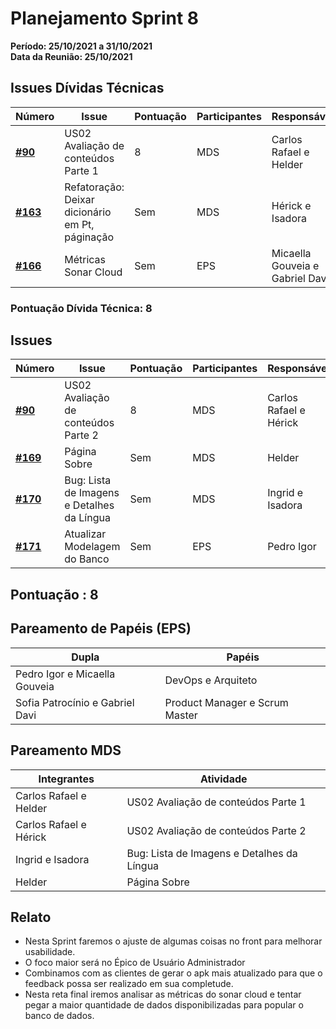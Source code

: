 # Planejamento Sprint 8

**Período: 25/10/2021 a 31/10/2021**<br>
**Data da Reunião: 25/10/2021**


## Issues Dívidas Técnicas
| Número | Issue | Pontuação | Participantes | Responsável |
|--------|-------|-----------|---------------|-------------|
| [**#90**](https://github.com/fga-eps-mds/2021.1-Multilind-Docs/issues/90) | US02 Avaliação de conteúdos Parte 1 | 8 | MDS | Carlos Rafael e Helder |
| [**#163**](https://github.com/fga-eps-mds/2021.1-Multilind-Docs/issues/163) | Refatoração: Deixar dicionário em Pt, páginação | Sem | MDS | Hérick e Isadora |
| [**#166**](https://github.com/fga-eps-mds/2021.1-Multilind-Docs/issues/166) | Métricas Sonar Cloud | Sem | EPS | Micaella Gouveia e Gabriel Davi |

### Pontuação Dívida Técnica: 8

## Issues
| Número | Issue | Pontuação | Participantes | Responsável |
|--------|-------|-----------|---------------|-------------|
| [**#90**](https://github.com/fga-eps-mds/2021.1-Multilind-Docs/issues/90) | US02 Avaliação de conteúdos Parte 2 | 8 | MDS | Carlos Rafael e Hérick |
| [**#169**](https://github.com/fga-eps-mds/2021.1-Multilind-Docs/issues/169) | Página Sobre | Sem | MDS | Helder |
| [**#170**](https://github.com/fga-eps-mds/2021.1-Multilind-Docs/issues/170) | Bug: Lista de Imagens e Detalhes da Língua | Sem | MDS | Ingrid e Isadora |
| [**#171**](https://github.com/fga-eps-mds/2021.1-Multilind-Docs/issues#171) | Atualizar Modelagem do Banco | Sem | EPS | Pedro Igor |

## Pontuação : 8

## Pareamento de Papéis (EPS)
| Dupla | Papéis |
|-------|--------|
| Pedro Igor e Micaella Gouveia | DevOps e Arquiteto |
| Sofia Patrocínio e Gabriel Davi | Product Manager e Scrum Master |

## Pareamento MDS
| Integrantes | Atividade |
|-------------|-----------|
| Carlos Rafael e Helder | US02 Avaliação de conteúdos Parte 1 |
| Carlos Rafael e Hérick | US02 Avaliação de conteúdos Parte 2 |
| Ingrid e Isadora | Bug: Lista de Imagens e Detalhes da Língua |
| Helder | Página Sobre |


## Relato
* Nesta Sprint faremos o ajuste de algumas coisas no front para melhorar usabilidade.
* O foco maior será no Épico de Usuário Administrador
* Combinamos com as clientes de gerar o apk mais atualizado para que o feedback possa ser realizado em sua completude.
* Nesta reta final iremos analisar as métricas do sonar cloud e tentar pegar a maior quantidade de dados disponibilizadas para popular o banco de dados.


